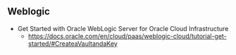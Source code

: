 ## Weblogic 
* Get Started with Oracle WebLogic Server for Oracle Cloud Infrastructure
  * https://docs.oracle.com/en/cloud/paas/weblogic-cloud/tutorial-get-started/#CreateaVaultandaKey
